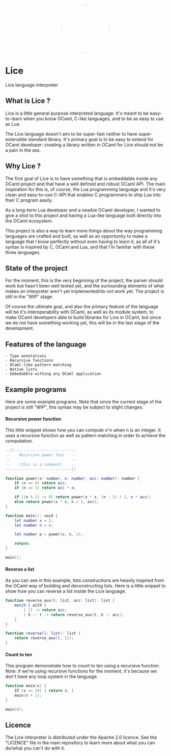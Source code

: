 <p align="center"><img src="https://github.com/gabyfle/Lice/blob/main/lice_frame.png?raw=true" width="150px" style="margin: auto; border-radius: 200px;"></p>

# Lice
Lice language interpreter

## What is Lice ?

Lice is a little general purpose interpreted language. It's meant to be easy-to-learn when you know OCaml, C-like languages, and to be as easy to use as Lua.

The Lice language doesn't aim to be super-fast neither to have super-extensible standard library. It's primary goal is to be easy to extend for OCaml developer: creating a library written in OCaml for Lice should not be a pain in the ass.

## Why Lice ?

The first goal of Lice is to have something that is embeddable inside any OCaml project and that have a well defined and robust OCaml API. The main inspiration for this is, of course, the Lua programming language and it's very clean and easy-to-use C-API that enables C programmers to ship Lua into their C program easily.

As a long-term Lua developer and a newbie OCaml developer, I wanted to give a shot to this project and having a Lua-like language built directly into the OCaml ecosystem.

This project is also a way to learn more things about the way programming languages are crafted and built, as well as an opportunity to make a language that I know perfectly without even having to learn it, as all of it's syntax is inspired by C, OCaml and Lua, and that I'm familiar with these three languages.

## State of the project

For the moment, this is the very beginning of the project, the parser should work but hasn't been well tested yet, and the surrounding elements of what makes an interpreter aren't yet implemented/do not work yet. The project is still in the "WIP" stage.

Of course the ultimate goal, and also the primary feature of the language will be it's interoperability with OCaml, as well as its module system, to make OCaml developers able to build libraries for Lice in OCaml, but since we do not have something working yet, this will be in the last stage of the development.

## Features of the language
    - Type annotations
    - Recursive functions
    - OCaml-like pattern matching
    - Native lists
    - Embedabble withing any OCaml application

## Example programs

Here are some example programs. Note that since the current stage of the project is still "WIP", this syntax may be subject to slight changes.

#### Recursive power function

This little snippet shows how you can compute x^n when n is an integer. It uses a recursive function as well as pattern matching in order to achieve the computation.

```lua
--[[---------------------------
--    Recursive power func   --
--                           --
--    (this is a comment)    --
-----------------------------]]

function power(x: number, n: number, acc: number): number {
    if (n == 0) return acc;
    if (n == 1) return acc * x;

    if ((n % 2) ~= 0) return power(x * x, (n - 1) / 2, x * acc);
    else return power(x * x, n / 2, acc);
}

function main(): void {
    let number x = 2;
    let number n = 8;

    let number p = power(x, n, 1);

    return;
}

main();
```

#### Reverse a list

As you can see in this example, lists constructions are heavily inspired from the OCaml way of building and deconstructing lists. Here is a little snippet to show how you can reverse a list inside the Lice language.

```lua
function reverse_aux(l: list, acc: list): list {
    match l with {
        | [] -> return acc;
        | h :: t -> return reverse_aux(t, h :: acc);
    }
}

function reverse(l: list): list {
    return reverse_aux(l, []);
}
```

#### Count to ten

This program demonstrate how to count to ten using a recursive function. Note: if we're using recursive functions for the moment, it's because we don't have any loop system in the language.

```lua
function main(x) {
    if (x == 10) { return x; }
    main(x + 1);
}

main(0);

```

## Licence

The Lice interpreter is distributed under the Apache 2.0 licence. See the "LICENCE" file in the main repository to learn more about what you can do/what you can't do with it.
